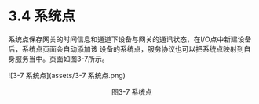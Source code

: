 # 3.4 系统点

系统点保存网关的时间信息和通道下设备与网关的通讯状态，在I/O点中新建设备后，系统点页面会自动添加该 设备的系统点，服务协议也可以把系统点映射到自身服务当中。页面如图3-7所示。 

![3-7 系统点](assets/3-7 系统点.png)

<center>图3-7 系统点</center>

